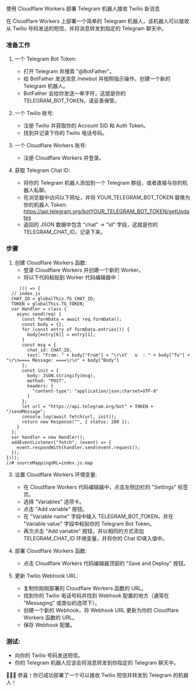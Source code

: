 使用 Cloudflare Workers 部署 Telegram 机器人接收 Twilio 新消息

在 Cloudflare Workers 上部署一个简单的 Telegram 机器人，该机器人可以接收从 Twilio 号码发送的短信，并将消息转发到指定的 Telegram 聊天中。

### 准备工作

1. 一个 Telegram Bot Token: 
   -  打开 Telegram 并搜索 "@BotFather"。
   -  给 BotFather 发送消息 /newbot  并按照指示操作，创建一个新的 Telegram 机器人。
   -  BotFather 会给你发送一串字符，这就是你的 TELEGRAM_BOT_TOKEN，请妥善保管。

2. 一个 Twilio 账号: 
   - 注册 Twilio  并获取你的  Account SID 和 Auth Token。
   - 找到并记录下你的 Twilio 电话号码。

3. 一个 Cloudflare Workers 账号: 
   -  注册 Cloudflare Workers  并登录。

4. 获取 Telegram Chat ID:
   - 将你的 Telegram 机器人添加到一个 Telegram 群组，或者直接与你的机器人私聊。
   - 在浏览器中访问以下网址，并将 YOUR_TELEGRAM_BOT_TOKEN 替换为你的机器人 Token:
      https://api.telegram.org/botYOUR_TELEGRAM_BOT_TOKEN/getUpdates
   -  返回的 JSON 数据中包含 "chat" -> "id" 字段，这就是你的 TELEGRAM_CHAT_ID，记录下来。 

### 步骤

1. 创建 Cloudflare Workers 函数:
   - 登录 Cloudflare Workers 并创建一个新的 Worker。
   -  将以下代码粘贴到 Worker 代码编辑器中：

``` JS
     (() => {
  // index.js
  CHAT_ID = globalThis.TG_CHAT_ID;
  TOKEN = globalThis.TG_TOKEN;
  var Handler = class {
    async send(req) {
      const formData = await req.formData();
      const body = {};
      for (const entry of formData.entries()) {
        body[entry[0]] = entry[1];
      }
      const msg = {
        chat_id: CHAT_ID,
        text: "From: " + body["From"] + "\r\nT   o  : " + body["To"] + "\r\n==== Message: ====\r\n" + body["Body"]
      };
      const init = {
        body: JSON.stringify(msg),
        method: "POST",
        headers: {
          "content-type": "application/json;charset=UTF-8"
        }
      };
      let url = "https://api.telegram.org/bot" + TOKEN + "/sendMessage";
      console.log(await fetch(url, init));
      return new Response("", { status: 200 });
    }
  };
  var handler = new Handler();
  addEventListener("fetch", (event) => {
    event.respondWith(handler.send(event.request));
  });
})();
//# sourceMappingURL=index.js.map
```

3. 设置 Cloudflare Workers 环境变量:
   - 在 Cloudflare Workers 代码编辑器中，点击左侧边栏的 "Settings"  标签页。
   - 选择 "Variables"  选项卡。
   - 点击 "Add variable"  按钮。
   - 在 "Variable name" 字段中输入 TELEGRAM_BOT_TOKEN，并在 "Variable value" 字段中粘贴你的 Telegram Bot Token。
   - 再次点击 "Add variable"  按钮，并以相同的方式添加  TELEGRAM_CHAT_ID 环境变量，并将你的 Chat ID填入值中。

4. 部署 Cloudflare Workers 函数:
   - 点击 Cloudflare Workers 代码编辑器顶部的  "Save and Deploy"  按钮。


5. 更新 Twilio Webhook URL:
   -  复制你刚刚部署的 Cloudflare Workers 函数的 URL。
   - 找到你的 Twilio 电话号码并找到 Webhook 配置的地方（通常在 "Messaging" 或类似的选项下）。
   - 创建一个新的 Webhook，将 Webhook URL  更新为你的 Cloudflare Workers  函数的 URL。
   -  保存 Webhook 配置。 

### 测试:
* 向你的 Twilio 号码发送短信。 
* 你的 Telegram 机器人应该会将消息转发到你指定的 Telegram 聊天中。 

🎉🎉🎉 恭喜！你已成功部署了一个可以接收 Twilio 短信并转发到 Telegram 的机器人！